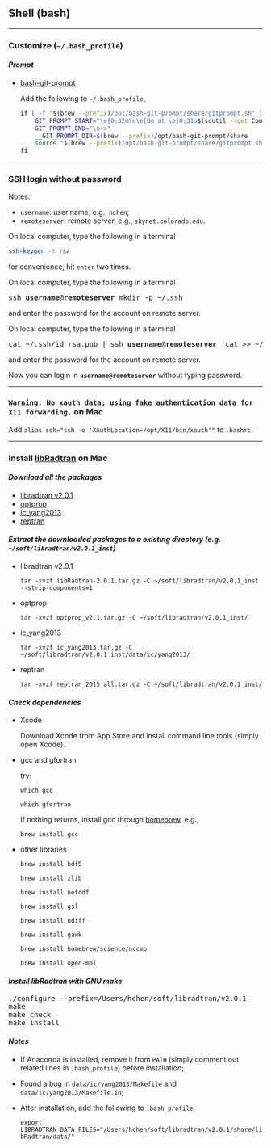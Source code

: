 ## Shell (bash)

--------

### Customize (`~/.bash_profile`)

#### *Prompt*

- [bash-git-prompt](https://github.com/magicmonty/bash-git-prompt)

  Add the following to `~/.bash_profile`,

  ```bash
  if [ -f "$(brew --prefix)/opt/bash-git-prompt/share/gitprompt.sh" ]; then
      GIT_PROMPT_START="\e[0;32m\u\e[0m at \e[0;31m$(scutil --get ComputerName)\e[0m in \e[0;34m\$PWD/\e[0m"
      GIT_PROMPT_END="\n->"
      __GIT_PROMPT_DIR=$(brew --prefix)/opt/bash-git-prompt/share
      source "$(brew --prefix)/opt/bash-git-prompt/share/gitprompt.sh"
  fi
  ```

--------

### SSH login without password

Notes:

 - `username`: user name, e.g., `hchen`;
 - `remoteserver`: remote server, e.g., `skynet.colorado.edu`.

On local computer, type the following in a terminal

```bash
ssh-keygen -t rsa
```

for convenience, hit `enter` two times.

On local computer, type the following in a terminal

<pre>
ssh <b>username</b>@<b>remoteserver</b> mkdir -p ~/.ssh
</pre>

and enter the password for the account on remote server.

On local computer, type the following in a terminal

<pre>
cat ~/.ssh/id_rsa.pub | ssh <b>username</b>@<b>remoteserver</b> 'cat >> ~/.ssh/authorized_keys'
</pre>

and enter the password for the account on remote server.

Now you can login in <code><b>username</b>@<b>remoteserver</b></code> without typing password.

---
### `Warning: No xauth data; using fake authentication data for X11 forwarding.` on Mac

Add `alias ssh="ssh -o 'XAuthLocation=/opt/X11/bin/xauth'"` to `.bashrc`.

---

### Install [libRadtran](http://www.libradtran.org) on Mac

#### *Download all the packages*
- [libradtran v2.0.1](http://www.libradtran.org/download/libRadtran-2.0.1.tar.gz)
- [optprop](http://www.meteo.physik.uni-muenchen.de/~libradtran/lib/exe/fetch.php?media=download:optprop_v2.1.tar.gz)
- [ic_yang2013](http://www.meteo.physik.uni-muenchen.de/~libradtran/lib/exe/fetch.php?media=download:ic_yang2013.tar.gz)
- [reptran](http://www.meteo.physik.uni-muenchen.de/~libradtran/lib/exe/fetch.php?media=download:reptran_2015_all.tar.gz)

#### *Extract the downloaded packages to a existing directory (e.g. `~/soft/libradtran/v2.0.1_inst`)*

- libradtran v2.0.1

  `tar -xvzf libRadtran-2.0.1.tar.gz -C ~/soft/libradtran/v2.0.1_inst --strip-components=1`

- optprop

  `tar -xvzf optprop_v2.1.tar.gz -C ~/soft/libradtran/v2.0.1_inst/`

- ic_yang2013

  `tar -xvzf ic_yang2013.tar.gz -C ~/soft/libradtran/v2.0.1_inst/data/ic/yang2013/`

- reptran

  `tar -xvzf reptran_2015_all.tar.gz -C ~/soft/libradtran/v2.0.1_inst/`

#### *Check dependencies*

- Xcode

  Download Xcode from App Store and install command line tools (simply open Xcode).

- gcc and gfortran

  try:

  `which gcc`

  `which gfortran`

  If nothing returns, install gcc through [homebrew](https://brew.sh/), e.g.,

  `brew install gcc`

- other libraries

    `brew install hdf5`

    `brew install zlib`

    `brew install netcdf`

    `brew install gsl`

    `brew install ndiff`

    `brew install gawk`

    `brew install homebrew/science/nccmp`

    `brew install open-mpi`

#### *Install libRadtran with GNU make*

<pre>
./configure --prefix=/Users/hchen/soft/libradtran/v2.0.1
make
make check
make install
</pre>

#### *Notes*

- If Anaconda is installed, remove it from `PATH` (simply comment out related lines in `.bash_profile`) before installation;

- Found a bug in `data/ic/yang2013/Makefile` and `data/ic/yang2013/Makefile.in`;

- After installation, add the following to `.bash_profile`,

  `export LIBRADTRAN_DATA_FILES="/Users/hchen/soft/libradtran/v2.0.1/share/libRadtran/data/"`
